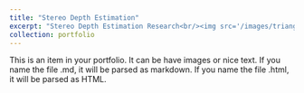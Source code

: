 ```yaml
---
title: "Stereo Depth Estimation"
excerpt: "Stereo Depth Estimation Research<br/><img src='/images/triangulization.PNG'>"
collection: portfolio
---
```


This is an item in your portfolio. It can be have images or nice text. If you name the file .md, it will be parsed as markdown. If you name the file .html, it will be parsed as HTML. 
